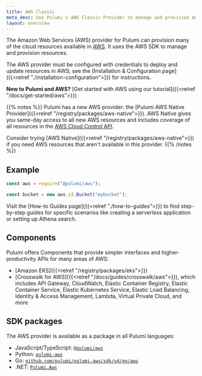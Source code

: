 ```yaml
---
title: AWS Classic
meta_desc: Use Pulumi's AWS Classic Provider to manage and provision Amazon Web Services resources using infrastructure as code.
layout: overview
---
```


The Amazon Web Services (AWS) provider for Pulumi can provision many of the cloud resources available in [AWS](https://aws.amazon.com/). It uses the AWS SDK to manage and provision resources.

The AWS provider must be configured with credentials to deploy and update resources in AWS; see the [Installation & Configuration page]({{<relref "./installation-configuration">}}) for instructions.

**New to Pulumi and AWS?** [Get started with AWS using our tutorial]({{<relref "/docs/get-started/aws">}})

{{% notes %}}
Pulumi has a new AWS provider: the [Pulumi AWS Native Provider]({{<relref "/registry/packages/aws-native">}}). AWS Native gives you same-day access to all new AWS resources and includes coverage of all resources in the [AWS Cloud Control API](https://aws.amazon.com/blogs/aws/announcing-aws-cloud-control-api/).

Consider trying [AWS Native]({{<relref "/registry/packages/aws-native">}}) if you need AWS resources that aren't available in this provider.
{{% /notes %}}

## Example

```typescript
const aws = require("@pulumi/aws");

const bucket = new aws.s3.Bucket("mybucket");
```

Visit the [How-to Guides page]({{<relref "./how-to-guides">}}) to find step-by-step guides for specific scenarios like creating a serverless application or setting up Athena search.

## Components

Pulumi offers Components that provide simpler interfaces and higher-productivity APIs for many areas of AWS:

* [Amazon EKS]({{<relref "/registry/packages/eks">}})
* [Crosswalk for AWS]({{<relref "/docs/guides/crosswalk/aws">}}), which includes API Gateway, CloudWatch, Elastic Container Registry, Elastic Container Service, Elastic Kubernetes Service, Elastic Load Balancing, Identity & Access Management, Lambda, Virtual Private Cloud, and more

## SDK packages

The AWS provider is available as a package in all Pulumi languages:

* JavaScript/TypeScript: [`@pulumi/aws`](https://www.npmjs.com/package/@pulumi/aws)
* Python: [`pulumi-aws`](https://pypi.org/project/pulumi-aws/)
* Go: [`github.com/pulumi/pulumi-aws/sdk/v4/go/aws`](https://github.com/pulumi/pulumi-aws)
* .NET: [`Pulumi.Aws`](https://www.nuget.org/packages/Pulumi.Aws)
